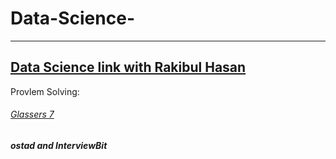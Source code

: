 # Data-Science-
<hr>
<h2><a href="https://aiwithr.github.io/resources/?fbclid=IwAR3O8X61J-ZWfsUVXgVptfxUOyriGDqAC-UIwbXHANmJIjlHmUsE69l4b44">Data Science link with Rakibul Hasan</a></h2>
    
 
Provlem Solving: 
<h6><a href="https://prezi.com/p/y6_fn1kcpbot/glassers-seven-step-to-effective-problem-solving/"> Glassers 7</a></h6>
<h5>ostad and InterviewBit</h5> 

